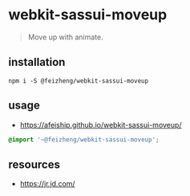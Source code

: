 # webkit-sassui-moveup
> Move up with animate.

## installation
```shell
npm i -S @feizheng/webkit-sassui-moveup
```

## usage
- https://afeiship.github.io/webkit-sassui-moveup/

```scss
@import '~@feizheng/webkit-sassui-moveup';
```

## resources
- https://jr.jd.com/
